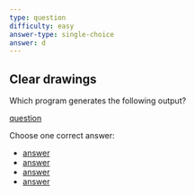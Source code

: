 ```yaml
---
type: question
difficulty: easy
answer-type: single-choice
answer: d
---
```


## Clear drawings

Which program generates the following output?

[question](draw/d.evy "evy:source")

Choose one correct answer:

- [answer](draw/a.evy "evy:svg")
- [answer](draw/b.evy "evy:svg")
- [answer](draw/c.evy "evy:svg")
- [answer](draw/d.evy "evy:svg")
